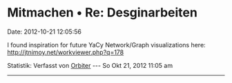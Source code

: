Mitmachen • Re: Desginarbeiten
==============================

Date: 2012-10-21 12:05:56

I found inspiration for future YaCy Network/Graph visualizations here:\
<http://jtnimoy.net/workviewer.php?q=178>

Statistik: Verfasst von
[Orbiter](http://forum.yacy-websuche.de/memberlist.php?mode=viewprofile&u=2)
--- So Okt 21, 2012 11:05 am

------------------------------------------------------------------------
